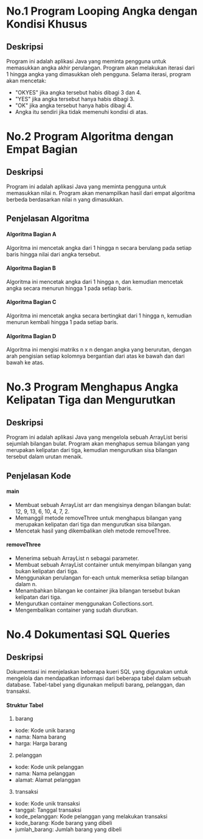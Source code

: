 # No.1 Program Looping Angka dengan Kondisi Khusus
## Deskripsi
Program ini adalah aplikasi Java yang meminta pengguna untuk memasukkan angka akhir perulangan. Program akan melakukan iterasi dari 1 hingga angka yang dimasukkan oleh pengguna. Selama iterasi, program akan mencetak:
* "OKYES" jika angka tersebut habis dibagi 3 dan 4.
* "YES" jika angka tersebut hanya habis dibagi 3.
* "OK" jika angka tersebut hanya habis dibagi 4.
* Angka itu sendiri jika tidak memenuhi kondisi di atas.

# No.2  Program Algoritma dengan Empat Bagian
## Deskripsi
Program ini adalah aplikasi Java yang meminta pengguna untuk memasukkan nilai n. Program akan menampilkan hasil dari empat algoritma berbeda berdasarkan nilai n yang dimasukkan.
## Penjelasan Algoritma
#### Algoritma Bagian A
Algoritma ini mencetak angka dari 1 hingga n secara berulang pada setiap baris hingga nilai dari angka tersebut.
#### Algoritma Bagian B
Algoritma ini mencetak angka dari 1 hingga n, dan kemudian mencetak angka secara menurun hingga 1 pada setiap baris.
#### Algoritma Bagian C
Algoritma ini mencetak angka secara bertingkat dari 1 hingga n, kemudian menurun kembali hingga 1 pada setiap baris.
#### Algoritma Bagian D
Algoritma ini mengisi matriks n x n dengan angka yang berurutan, dengan arah pengisian setiap kolomnya bergantian dari atas ke bawah dan dari bawah ke atas.

# No.3 Program Menghapus Angka Kelipatan Tiga dan Mengurutkan
## Deskripsi
Program ini adalah aplikasi Java yang mengelola sebuah ArrayList berisi sejumlah bilangan bulat. Program akan menghapus semua bilangan yang merupakan kelipatan dari tiga, kemudian mengurutkan sisa bilangan tersebut dalam urutan menaik.
## Penjelasan Kode
#### main
* Membuat sebuah ArrayList arr dan mengisinya dengan bilangan bulat: 12, 9, 13, 6, 10, 4, 7, 2.
* Memanggil metode removeThree untuk menghapus bilangan yang merupakan kelipatan dari tiga dan mengurutkan sisa bilangan.
* Mencetak hasil yang dikembalikan oleh metode removeThree.
#### removeThree
* Menerima sebuah ArrayList n sebagai parameter.
* Membuat sebuah ArrayList container untuk menyimpan bilangan yang bukan kelipatan dari tiga.
* Menggunakan perulangan for-each untuk memeriksa setiap bilangan dalam n.
* Menambahkan bilangan ke container jika bilangan tersebut bukan kelipatan dari tiga.
* Mengurutkan container menggunakan Collections.sort.
* Mengembalikan container yang sudah diurutkan.

# No.4 Dokumentasi SQL Queries
## Deskripsi
Dokumentasi ini menjelaskan beberapa kueri SQL yang digunakan untuk mengelola dan mendapatkan informasi dari beberapa tabel dalam sebuah database. Tabel-tabel yang digunakan meliputi barang, pelanggan, dan transaksi.

#### Struktur Tabel
1. barang
  * kode: Kode unik barang
  * nama: Nama barang
  * harga: Harga barang
2. pelanggan
  * kode: Kode unik pelanggan
  * nama: Nama pelanggan
  * alamat: Alamat pelanggan
3. transaksi
  * kode: Kode unik transaksi
  * tanggal: Tanggal transaksi
  * kode_pelanggan: Kode pelanggan yang melakukan transaksi
  * kode_barang: Kode barang yang dibeli
  * jumlah_barang: Jumlah barang yang dibeli
